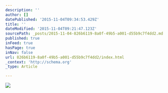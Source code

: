 ```yaml
---
description: ''
author: []
datePublished: '2015-11-04T09:34:53.429Z'
title: ''
dateModified: '2015-11-04T09:21:47.123Z'
sourcePath: _posts/2015-11-04-826b6119-8a0f-49b5-a001-d55b9c7f4dd2.md
published: true
inFeed: true
hasPage: true
inNav: false
url: 826b6119-8a0f-49b5-a001-d55b9c7f4dd2/index.html
_context: 'http://schema.org'
_type: Article

---
```

![](https://the-grid-user-content.s3-us-west-2.amazonaws.com/1fb37715-9650-4281-a893-ad6fde6c4200.png)